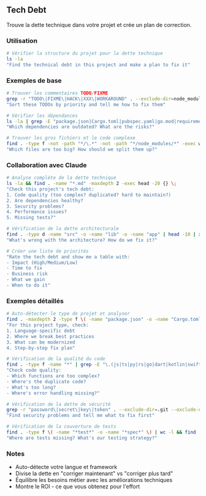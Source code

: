 ## Tech Debt

Trouve la dette technique dans votre projet et crée un plan de correction.

### Utilisation

```bash
# Vérifier la structure du projet pour la dette technique
ls -la
"Find the technical debt in this project and make a plan to fix it"
```

### Exemples de base

```bash
# Trouver les commentaires TODO/FIXME
grep -r "TODO\|FIXME\|HACK\|XXX\|WORKAROUND" . --exclude-dir=node_modules --exclude-dir=.git
"Sort these TODOs by priority and tell me how to fix them"

# Vérifier les dépendances
ls -la | grep -E "package.json|Cargo.toml|pubspec.yaml|go.mod|requirements.txt"
"Which dependencies are outdated? What are the risks?"

# Trouver les gros fichiers et le code complexe
find . -type f -not -path "*/\.*" -not -path "*/node_modules/*" -exec wc -l {} + | sort -rn | head -10
"Which files are too big? How should we split them up?"
```

### Collaboration avec Claude

```bash
# Analyse complète de la dette technique
ls -la && find . -name "*.md" -maxdepth 2 -exec head -20 {} \;
"Check this project's tech debt:
1. Code quality (too complex? duplicated? hard to maintain?)
2. Are dependencies healthy?
3. Security problems?
4. Performance issues?
5. Missing tests?"

# Vérification de la dette architecturale
find . -type d -name "src" -o -name "lib" -o -name "app" | head -10 | xargs ls -la
"What's wrong with the architecture? How do we fix it?"

# Créer une liste de priorités
"Rate the tech debt and show me a table with:
- Impact (High/Medium/Low)
- Time to fix
- Business risk
- What we gain
- When to do it"
```

### Exemples détaillés

```bash
# Auto-détecter le type de projet et analyser
find . -maxdepth 2 -type f \( -name "package.json" -o -name "Cargo.toml" -o -name "pubspec.yaml" -o -name "go.mod" -o -name "pom.xml" \)
"For this project type, check:
1. Language-specific debt
2. Where we break best practices
3. What can be modernized
4. Step-by-step fix plan"

# Vérification de la qualité du code
find . -type f -name "*" | grep -E "\.(js|ts|py|rs|go|dart|kotlin|swift|java)$" | wc -l
"Check code quality:
- Which functions are too complex?
- Where's the duplicate code?
- What's too long?
- Where's error handling missing?"

# Vérification de la dette de sécurité
grep -r "password\|secret\|key\|token" . --exclude-dir=.git --exclude-dir=node_modules | grep -v ".env.example"
"Find security problems and tell me what to fix first"

# Vérification de la couverture de tests
find . -type f \( -name "*test*" -o -name "*spec*" \) | wc -l && find . -type f -name "*.md" | xargs grep -l "test"
"Where are tests missing? What's our testing strategy?"
```

### Notes

- Auto-détecte votre langue et framework
- Divise la dette en "corriger maintenant" vs "corriger plus tard"
- Équilibre les besoins métier avec les améliorations techniques
- Montre le ROI - ce que vous obtenez pour l'effort
